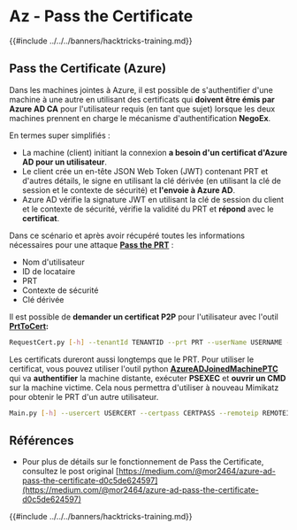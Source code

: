 # Az - Pass the Certificate

{{#include ../../../banners/hacktricks-training.md}}

## Pass the Certificate (Azure)

Dans les machines jointes à Azure, il est possible de s'authentifier d'une machine à une autre en utilisant des certificats qui **doivent être émis par Azure AD CA** pour l'utilisateur requis (en tant que sujet) lorsque les deux machines prennent en charge le mécanisme d'authentification **NegoEx**.

En termes super simplifiés :

- La machine (client) initiant la connexion **a besoin d'un certificat d'Azure AD pour un utilisateur**.
- Le client crée un en-tête JSON Web Token (JWT) contenant PRT et d'autres détails, le signe en utilisant la clé dérivée (en utilisant la clé de session et le contexte de sécurité) et **l'envoie à Azure AD**.
- Azure AD vérifie la signature JWT en utilisant la clé de session du client et le contexte de sécurité, vérifie la validité du PRT et **répond** avec le **certificat**.

Dans ce scénario et après avoir récupéré toutes les informations nécessaires pour une attaque [**Pass the PRT**](pass-the-prt.md) :

- Nom d'utilisateur
- ID de locataire
- PRT
- Contexte de sécurité
- Clé dérivée

Il est possible de **demander un certificat P2P** pour l'utilisateur avec l'outil [**PrtToCert**](https://github.com/morRubin/PrtToCert)**:**
```bash
RequestCert.py [-h] --tenantId TENANTID --prt PRT --userName USERNAME --hexCtx HEXCTX --hexDerivedKey HEXDERIVEDKEY [--passPhrase PASSPHRASE]
```
Les certificats dureront aussi longtemps que le PRT. Pour utiliser le certificat, vous pouvez utiliser l'outil python [**AzureADJoinedMachinePTC**](https://github.com/morRubin/AzureADJoinedMachinePTC) qui va **authentifier** la machine distante, exécuter **PSEXEC** et **ouvrir un CMD** sur la machine victime. Cela nous permettra d'utiliser à nouveau Mimikatz pour obtenir le PRT d'un autre utilisateur.
```bash
Main.py [-h] --usercert USERCERT --certpass CERTPASS --remoteip REMOTEIP
```
## Références

- Pour plus de détails sur le fonctionnement de Pass the Certificate, consultez le post original [https://medium.com/@mor2464/azure-ad-pass-the-certificate-d0c5de624597](https://medium.com/@mor2464/azure-ad-pass-the-certificate-d0c5de624597)

{{#include ../../../banners/hacktricks-training.md}}
